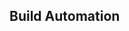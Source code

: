 <div id="title">

## Build Automation
</div>

<div id="body">

<include src="what/container-inParent-asPanel.md" boilerplate />
<include src="continuousIntegrationDeployment/container-inParent-asPanel.md" boilerplate />

</div>